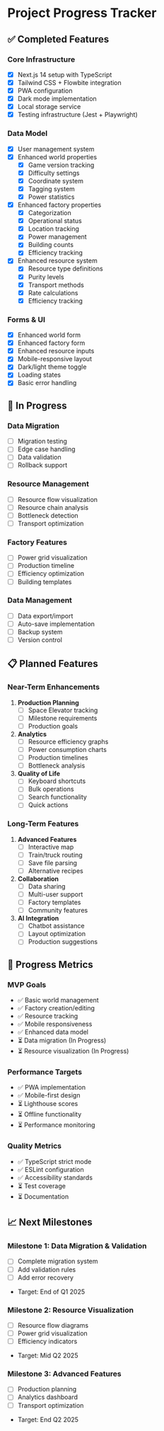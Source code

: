 # Project Progress Tracker

## ✅ Completed Features

### Core Infrastructure
- [x] Next.js 14 setup with TypeScript
- [x] Tailwind CSS + Flowbite integration
- [x] PWA configuration
- [x] Dark mode implementation
- [x] Local storage service
- [x] Testing infrastructure (Jest + Playwright)

### Data Model
- [x] User management system
- [x] Enhanced world properties
  - [x] Game version tracking
  - [x] Difficulty settings
  - [x] Coordinate system
  - [x] Tagging system
  - [x] Power statistics
- [x] Enhanced factory properties
  - [x] Categorization
  - [x] Operational status
  - [x] Location tracking
  - [x] Power management
  - [x] Building counts
  - [x] Efficiency tracking
- [x] Enhanced resource system
  - [x] Resource type definitions
  - [x] Purity levels
  - [x] Transport methods
  - [x] Rate calculations
  - [x] Efficiency tracking

### Forms & UI
- [x] Enhanced world form
- [x] Enhanced factory form
- [x] Enhanced resource inputs
- [x] Mobile-responsive layout
- [x] Dark/light theme toggle
- [x] Loading states
- [x] Basic error handling

## 🚧 In Progress

### Data Migration
- [ ] Migration testing
- [ ] Edge case handling
- [ ] Data validation
- [ ] Rollback support

### Resource Management
- [ ] Resource flow visualization
- [ ] Resource chain analysis
- [ ] Bottleneck detection
- [ ] Transport optimization

### Factory Features
- [ ] Power grid visualization
- [ ] Production timeline
- [ ] Efficiency optimization
- [ ] Building templates

### Data Management
- [ ] Data export/import
- [ ] Auto-save implementation
- [ ] Backup system
- [ ] Version control

## 📋 Planned Features

### Near-Term Enhancements
1. **Production Planning**
   - [ ] Space Elevator tracking
   - [ ] Milestone requirements
   - [ ] Production goals

2. **Analytics**
   - [ ] Resource efficiency graphs
   - [ ] Power consumption charts
   - [ ] Production timelines
   - [ ] Bottleneck analysis

3. **Quality of Life**
   - [ ] Keyboard shortcuts
   - [ ] Bulk operations
   - [ ] Search functionality
   - [ ] Quick actions

### Long-Term Features
1. **Advanced Features**
   - [ ] Interactive map
   - [ ] Train/truck routing
   - [ ] Save file parsing
   - [ ] Alternative recipes

2. **Collaboration**
   - [ ] Data sharing
   - [ ] Multi-user support
   - [ ] Factory templates
   - [ ] Community features

3. **AI Integration**
   - [ ] Chatbot assistance
   - [ ] Layout optimization
   - [ ] Production suggestions

## 🎯 Progress Metrics

### MVP Goals
- ✅ Basic world management
- ✅ Factory creation/editing
- ✅ Resource tracking
- ✅ Mobile responsiveness
- ✅ Enhanced data model
- ⏳ Data migration (In Progress)
- ⏳ Resource visualization (In Progress)

### Performance Targets
- ✅ PWA implementation
- ✅ Mobile-first design
- ⏳ Lighthouse scores
- ⏳ Offline functionality
- ⏳ Performance monitoring

### Quality Metrics
- ✅ TypeScript strict mode
- ✅ ESLint configuration
- ✅ Accessibility standards
- ⏳ Test coverage
- ⏳ Documentation

## 📈 Next Milestones

### Milestone 1: Data Migration & Validation
- [ ] Complete migration system
- [ ] Add validation rules
- [ ] Add error recovery
- Target: End of Q1 2025

### Milestone 2: Resource Visualization
- [ ] Resource flow diagrams
- [ ] Power grid visualization
- [ ] Efficiency indicators
- Target: Mid Q2 2025

### Milestone 3: Advanced Features
- [ ] Production planning
- [ ] Analytics dashboard
- [ ] Transport optimization
- Target: End Q2 2025
